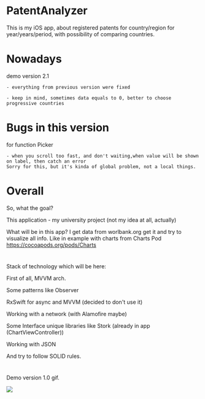 # PatentAnalyzer
This is my  iOS app, about registered patents for country/region for year/years/period, with possibility of comparing countries. 

# Nowadays
demo version 2.1 

    - everything from previous version were fixed
    
    - keep in mind, sometimes data equals to 0, better to choose progressive countries 
    
    
# Bugs in this version
for function Picker
    
    - when you scroll too fast, and don't waiting,when value will be shown on label, then catch an error
    Sorry for this, but it's kinda of global problem, not a local things.
    
# Overall

So, what the goal?

This application - my university project (not my idea at all, actually)

What will be in this app?
I get data from worlbank.org get it and try to visualize all info.
Like in example with charts from Charts Pod https://cocoapods.org/pods/Charts
#
Stack of technology which will be here:
  
  First of all, MVVM arch.
  
  Some patterns like Observer
  
  RxSwift for async and MVVM (decided to don't use it)
  
  Working with a network (with Alamofire maybe)
  
  Some Interface unique libraries like Stork (already in app (ChartViewController))
  
  Working with JSON
  
  And try to follow SOLID rules.
#
  
Demo version 1.0 gif.

![](PatentAnalyzer.gif)

